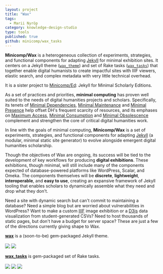 ```yaml
---
layout: project
title: "Wax"
tags:
  - Marii Nyröp
category: knowledge-design-studio
type: tools
published: true
github: minicomp/wax_tasks
---
```


__Minicomp/Wax__ is a heterogeneous collection of experiments, strategies, and
functional components for adapting [Jekyll](http://jekyllrb.com) for minimal
exhibition sites. It centers on a Jekyll theme
([`wax_theme`](https://github.com/minicomp/wax/)) and set of Rake tasks
([`wax_tasks`](https://github.com/minicomp/wax_tasks/)) that together enable
digital humanists to create impactful sites with IIIF viewers, elastic search,
and complex metadata with very little technical overhead.

It is a sister project to [Minicomp/Ed](https://github.com/minicomp/ed):
Jekyll for Minimal Scholarly Editions.

As a set of practices and priorities, **minimal computing** has proven well
suited to the needs of digital humanities projects and scholars. Specifically,
its tenets of [Minimal
Dependencies](http://go-dh.github.io/mincomp/thoughts/2016/10/03/tldr#minimal-dependencies),
[Minimal
Maintenance](http://go-dh.github.io/mincomp/thoughts/2016/10/03/tldr#minimal-maintenance)
and [Minimal
Presence](http://go-dh.github.io/mincomp/thoughts/2016/10/03/tldr#minimal-presence)
help offset DH's frequent scarcity of resources, and its emphases on [Maximum
Access](http://go-dh.github.io/mincomp/thoughts/2016/10/03/tldr#maximum-access),
[Minimal
Consumption](http://go-dh.github.io/mincomp/thoughts/2016/10/03/tldr#minimal-use)
and [Minimal
Obsolescence](http://go-dh.github.io/mincomp/thoughts/2016/10/03/tldr#minimal-obsolescence)
complement and strengthen the core of critical digital humanities work.

In line with the goals of minimal computing, **Minicomp/Wax** is a set of
experiments, strategies, and functional components for adapting
[Jekyll](http://jekyllrb.com) (a modular, minimal static site generator) to
evolve alongside emergent digital humanities scholarship.

Though the objectives of Wax are ongoing, its success will be tied to the
development of key workflows for producing **digital exhibitions**. These
exhibitions, though minimal, will still include many of the components
expected of database-powered platforms like WordPress, Scalar, and Omeka. The
components themselves will be **discrete**, **lightweight**,
**interoperable**, and **easy to use**, creating an expansive framework of
Jekyll tooling that enables scholars to dynamically assemble what they need
and drop what they don't.

Need a site with dynamic search but can't commit to maintaining a database?
Need a simple blog but are worried about vulnerabilities in WordPress? Want to
make a custom [IIIF](http://iiif.io/) image exhibition or a
[D3js](https://d3js.org/) data visualization from student-generated CSVs? Need
to host thousands of static pages, but don't have a budget for server space?
These are just a few of the directions currently giving shape to Wax.

__[wax](https://github.com/minicomp/wax/)__ is a (soon-to-be) gem-packaged
Jekyll theme. <br><br><a
href="https://gemnasium.com/github.com/mnyrop/wax"><img
src="https://gemnasium.com/badges/github.com/mnyrop/wax.svg"/></a> <a
href="https://travis-ci.org/minicomp/wax"><img
src="https://travis-ci.org/minicomp/wax.svg"/></a>

__[wax_tasks](https://github.com/minicomp/wax_tasks/)__ is gem-packaged set of
Rake tasks. <a href="https://badge.fury.io/rb/wax_tasks"><br><br><img
src="https://badge.fury.io/rb/wax_tasks.svg"/></a> <a
href="https://gemnasium.com/github.com/mnyrop/wax_tasks"><img
src="https://gemnasium.com/badges/github.com/mnyrop/wax_tasks.svg"/></a> <a
href="https://travis-ci.org/mnyrop/wax_tasks"><img
src="https://travis-ci.org/mnyrop/wax_tasks.svg"/></a>
